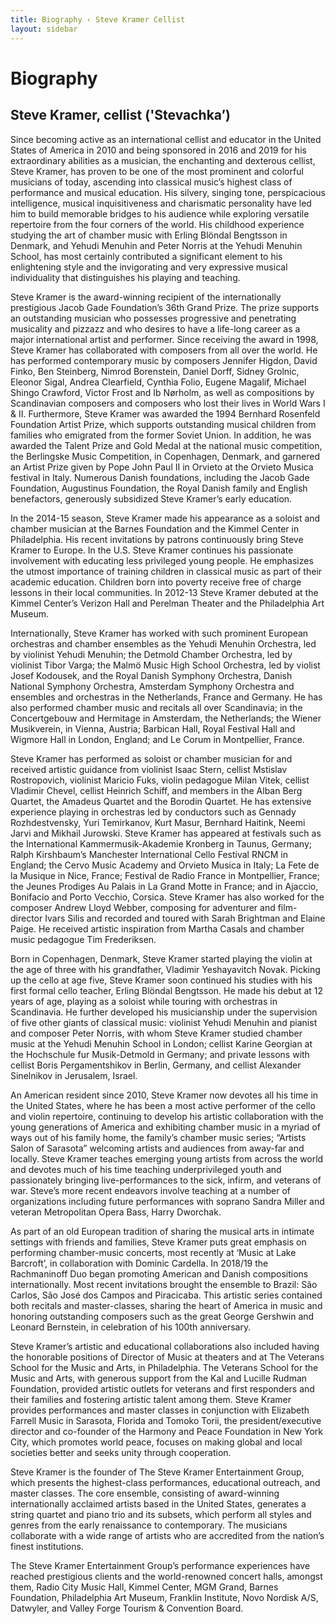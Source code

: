 ```yaml
---
title: Biography ‹ Steve Kramer Cellist
layout: sidebar
---
```


# Biography
## Steve Kramer, cellist ('Stevachka’)




  


Since becoming active as an international cellist and educator in the United States of America in 2010 and being sponsored in 2016 and 2019 for his extraordinary abilities as a musician, the enchanting and dexterous cellist, Steve Kramer, has proven to be one of the most prominent and colorful musicians of today, ascending into classical music’s highest class of performance and musical education. His silvery, singing tone, perspicacious intelligence, musical inquisitiveness and charismatic personality have led him to build memorable bridges to his audience while exploring versatile repertoire from the four corners of the world. His childhood experience studying the art of chamber music with Erling Blöndal Bengtsson in Denmark, and Yehudi Menuhin and Peter Norris at the Yehudi Menuhin School, has most certainly contributed a significant element to his enlightening style and the invigorating and very expressive musical individuality that distinguishes his playing and teaching.

Steve Kramer is the award-winning recipient of the internationally prestigious Jacob Gade Foundation’s 36th Grand Prize. The prize supports an outstanding musician who possesses progressive and penetrating musicality and pizzazz and who desires to have a life-long career as a major international artist and performer. Since receiving the award in 1998, Steve Kramer has collaborated with composers from all over the world. He has performed contemporary music by composers Jennifer Higdon, David Finko, Ben Steinberg, Nimrod Borenstein, Daniel Dorff, Sidney Grolnic, Eleonor Sigal, Andrea Clearfield, Cynthia Folio, Eugene Magalif, Michael Shingo Crawford, Victor Frost and Ib Nørholm, as well as compositions by Scandinavian composers and composers who lost their lives in World Wars I & II. Furthermore, Steve Kramer was awarded the 1994 Bernhard Rosenfeld Foundation Artist Prize, which supports outstanding musical children from families who emigrated from the former Soviet Union. In addition, he was awarded the Talent Prize and Gold Medal at the national music competition, the Berlingske Music Competition, in Copenhagen, Denmark, and garnered an Artist Prize given by Pope John Paul II in Orvieto at the Orvieto Musica festival in Italy. Numerous Danish foundations, including the Jacob Gade Foundation, Augustinus Foundation, the Royal Danish family and English benefactors, generously subsidized Steve Kramer’s early education.

In the 2014-15 season, Steve Kramer made his appearance as a soloist and chamber musician at the Barnes Foundation and the Kimmel Center in Philadelphia. His recent invitations by patrons continuously bring Steve Kramer to Europe. In the U.S. Steve Kramer continues his passionate involvement with educating less privileged young people. He emphasizes the utmost importance of training children in classical music as part of their academic education. Children born into poverty receive free of charge lessons in their local communities. In 2012-13 Steve Kramer debuted at the Kimmel Center’s Verizon Hall and Perelman Theater and the Philadelphia Art Museum.

Internationally, Steve Kramer has worked with such prominent European orchestras and chamber ensembles as the Yehudi Menuhin Orchestra, led by violinist Yehudi Menuhin; the Detmold Chamber Orchestra, led by violinist Tibor Varga; the Malmö Music High School Orchestra, led by violist Josef Kodousek, and the Royal Danish Symphony Orchestra, Danish National Symphony Orchestra, Amsterdam Symphony Orchestra and ensembles and orchestras in the Netherlands, France and Germany. He has also performed chamber music and recitals all over Scandinavia; in the Concertgebouw and Hermitage in Amsterdam, the Netherlands; the Wiener Musikverein, in Vienna, Austria; Barbican Hall, Royal Festival Hall and Wigmore Hall in London, England; and Le Corum in Montpellier, France.

Steve Kramer has performed as soloist or chamber musician for and received artistic guidance from violinist Isaac Stern, cellist Mstislav Rostropovich, violinist Maricio Fuks, violin pedagogue Milan Vitek, cellist Vladimir Chevel, cellist Heinrich Schiff, and members in the Alban Berg Quartet, the Amadeus Quartet and the Borodin Quartet. He has extensive experience playing in orchestras led by conductors such as Gennady Rozhdestvensky, Yuri Temirkanov, Kurt Masur, Bernhard Haitink, Neemi Jarvi and Mikhail Jurowski. Steve Kramer has appeared at festivals such as the International Kammermusik-Akademie Kronberg in Taunus, Germany; Ralph Kirshbaum’s Manchester International Cello Festival RNCM in England; the Cervo Music Academy and Orvieto Musica in Italy; La Fete de la Musique in Nice, France; Festival de Radio France in Montpellier, France; the Jeunes Prodiges Au Palais in La Grand Motte in France; and in Ajaccio, Bonifacio and Porto Vecchio, Corsica. Steve Kramer has also worked for the composer Andrew Lloyd Webber, composing for adventurer and film-director Ivars Silis and recorded and toured with Sarah Brightman and Elaine Paige. He received artistic inspiration from Martha Casals and chamber music pedagogue Tim Frederiksen.

Born in Copenhagen, Denmark, Steve Kramer started playing the violin at the age of three with his grandfather, Vladimir Yeshayavitch Novak. Picking up the cello at age five, Steve Kramer soon continued his studies with his first formal cello teacher, Erling Blöndal Bengtsson. He made his debut at 12 years of age, playing as a soloist while touring with orchestras in Scandinavia. He further developed his musicianship under the supervision of five other giants of classical music: violinist Yehudi Menuhin and pianist and composer Peter Norris, with whom Steve Kramer studied chamber music at the Yehudi Menuhin School in London; cellist Karine Georgian at the Hochschule fur Musik-Detmold in Germany; and private lessons with cellist Boris Pergamentshikov in Berlin, Germany, and cellist Alexander Sinelnikov in Jerusalem, Israel.

An American resident since 2010, Steve Kramer now devotes all his time in the United States, where he has been a most active performer of the cello and violin repertoire, continuing to develop his artistic collaboration with the young generations of America and exhibiting chamber music in a myriad of ways out of his family home, the family’s chamber music series; “Artists Salon of Sarasota” welcoming artists and audiences from away-far and locally. Steve Kramer teaches emerging young artists from across the world and devotes much of his time teaching underprivileged youth and passionately bringing live-performances to the sick, infirm, and veterans of war. Steve’s more recent endeavors involve teaching at a number of organizations including future performances with soprano Sandra Miller and veteran Metropolitan Opera Bass, Harry Dworchak. 

As part of an old European tradition of sharing the musical arts in intimate settings with friends and families, Steve Kramer puts great emphasis on performing chamber-music concerts, most recently at ‘Music at Lake Barcroft’, in collaboration with Dominic Cardella. In 2018/19 the Rachmaninoff Duo began promoting American and Danish compositions internationally. Most recent invitations brought the ensemble to Brazil: São Carlos, São José dos Campos and Piracicaba. This artistic series contained both recitals and master-classes, sharing the heart of America in music and honoring outstanding composers such as the great George Gershwin and Leonard Bernstein, in celebration of his 100th anniversary.

Steve Kramer’s artistic and educational collaborations also included having the honorable positions of Director of Music at theaters and at The Veterans School for the Music and Arts, in Philadelphia. The Veterans School for the Music and Arts, with generous support from the Kal and Lucille Rudman Foundation, provided artistic outlets for veterans and first responders and their families and fostering artistic talent among them. Steve Kramer provides performances and master classes in conjunction with Elizabeth Farrell Music in Sarasota, Florida and Tomoko Torii, the president/executive director and co-founder of the Harmony and Peace Foundation in New York City, which promotes world peace, focuses on making global and local societies better and seeks unity through cooperation.

Steve Kramer is the founder of The Steve Kramer Entertainment Group, which presents the highest-class performances, educational outreach, and master classes. The core ensemble, consisting of award-winning internationally acclaimed artists based in the United States, generates a string quartet and piano trio and its subsets, which perform all styles and genres from the early renaissance to contemporary. The musicians collaborate with a wide range of artists who are accredited from the nation’s finest institutions.

The Steve Kramer Entertainment Group’s performance experiences have reached prestigious clients and the world-renowned concert halls, amongst them, Radio City Music Hall, Kimmel Center, MGM Grand, Barnes Foundation, Philadelphia Art Museum, Franklin Institute, Novo Nordisk A/S, Datwyler, and Valley Forge Tourism & Convention Board.



